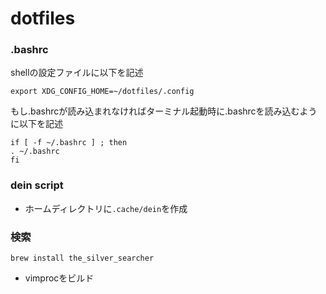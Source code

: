 # dotfiles
### .bashrc
shellの設定ファイルに以下を記述
```~/.bashrc
export XDG_CONFIG_HOME=~/dotfiles/.config
```
もし.bashrcが読み込まれなければターミナル起動時に.bashrcを読み込むように以下を記述
```~/.bash_profile
if [ -f ~/.bashrc ] ; then
. ~/.bashrc
fi
```
### dein script
- ホームディレクトリに```.cache/dein```を作成
### 検索
```
brew install the_silver_searcher
```
- vimprocをビルド
